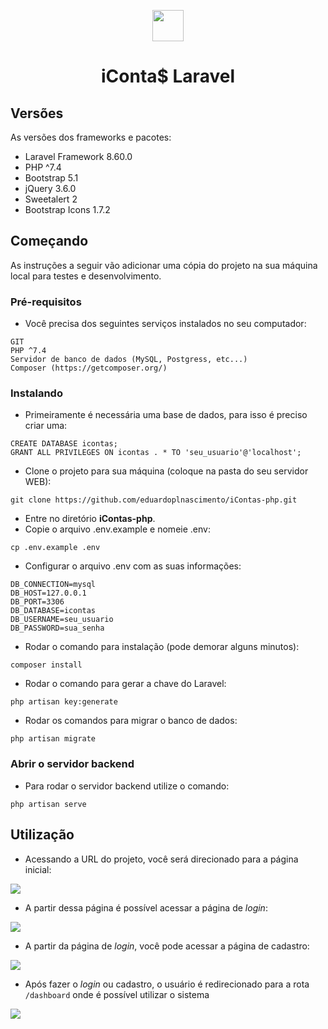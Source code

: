 <p align="center"><img src="https://i.imgur.com/KQkLiAT.png" width="50"></p>
<h1 align="center">iConta$ Laravel</h1>

## Versões

As versões dos frameworks e pacotes:

- Laravel Framework 8.60.0
- PHP ^7.4
- Bootstrap 5.1
- jQuery 3.6.0
- Sweetalert 2
- Bootstrap Icons 1.7.2

## Começando

As instruções a seguir vão adicionar uma cópia do projeto na sua máquina local para testes e desenvolvimento.

### Pré-requisitos

- Você precisa dos seguintes serviços instalados no seu computador:

```
GIT
PHP ^7.4
Servidor de banco de dados (MySQL, Postgress, etc...)
Composer (https://getcomposer.org/)
```

### Instalando

- Primeiramente é necessária uma base de dados, para isso é preciso criar uma:

```
CREATE DATABASE icontas;
GRANT ALL PRIVILEGES ON icontas . * TO 'seu_usuario'@'localhost';
```

- Clone o projeto para sua máquina (coloque na pasta do seu servidor WEB):

```
git clone https://github.com/eduardoplnascimento/iContas-php.git
```

- Entre no diretório **iContas-php**.
- Copie o arquivo .env.example e nomeie .env:

```
cp .env.example .env
```

- Configurar o arquivo .env com as suas informações:

```
DB_CONNECTION=mysql
DB_HOST=127.0.0.1
DB_PORT=3306
DB_DATABASE=icontas
DB_USERNAME=seu_usuario
DB_PASSWORD=sua_senha
```

- Rodar o comando para instalação (pode demorar alguns minutos):

```
composer install
```

- Rodar o comando para gerar a chave do Laravel:

```
php artisan key:generate
```

- Rodar os comandos para migrar o banco de dados:

```
php artisan migrate
```

### Abrir o servidor backend

- Para rodar o servidor backend utilize o comando:

```
php artisan serve
```

## Utilização

- Acessando a URL do projeto, você será direcionado para a página inicial:

![](https://i.imgur.com/VuE1ufC.png)

- A partir dessa página é possível acessar a página de *login*:

![](https://i.imgur.com/PBY7JIg.png)

- A partir da página de *login*, você pode acessar a página de cadastro:

![](https://i.imgur.com/Zk6cEhi.png)

- Após fazer o *login* ou cadastro, o usuário é redirecionado para a rota ```/dashboard``` onde é possível utilizar o sistema

![](https://i.imgur.com/lRNr1eD.png)
